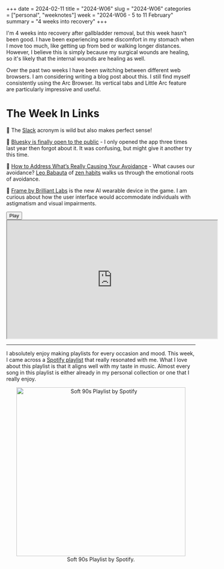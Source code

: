 +++
date = 2024-02-11
title = "2024-W06"
slug = "2024-W06"
categories = ["personal", "weeknotes"]
week = "2024-W06 - 5 to 11 February"
summary = "4 weeks into recovery"
+++

I'm 4 weeks into recovery after gallbladder removal, but this week hasn't been good. I have been experiencing some discomfort in my stomach when I move too much, like getting up from bed or walking longer distances. However, I believe this is simply because my surgical wounds are healing, so it's likely that the internal wounds are healing as well.

Over the past two weeks I have been switching between different web browsers. I am considering writing a blog post about this. I still find myself consistently using the Arc Browser. Its vertical tabs and Little Arc feature are particularly impressive and useful.

# The Week In Links

🤯 The [Slack](https://www.theverge.com/2016/9/28/13098164/slack-is-an-acronym) acronym is wild but also makes perfect sense!

🦋 [Bluesky is finally open to the public](https://www.platformer.news/bluesky-public-opening-jay-graber/?ref=krabf.com) - I only opened the app three times last year then forgot about it. It was confusing, but might give it another try this time.

💖 [How to Address What’s Really Causing Your Avoidance](https://zenhabits.net/whats-causing-your-avoidance/) - What causes our avoidance? [Leo Babauta](http://leobabauta.com/?ref=krabf.com) of [zen habits](https://zenhabits.net/about/?ref=krabf.com) walks us through the emotional roots of avoidance.

🥸 [Frame by Brilliant Labs](https://brilliant.xyz/products/frame/?ref=krabf.com) is the new AI wearable device in the game. I am curious about how the user interface would accommodate individuals with astigmatism and visual impairments.  

<lite-youtube videoid="xiR-XojPVLk" style="background-image: url(&quot;https://i.ytimg.com/vi/xiR-XojPVLk/hqdefault.jpg&quot;);" class="lyt-activated"><button type="button" class="lty-playbtn"><span class="lyt-visually-hidden">Play</span></button><iframe width="560" height="315" title="Play" allow="accelerometer; autoplay; encrypted-media; gyroscope; picture-in-picture" allowfullscreen="" src="https://www.youtube-nocookie.com/embed/xiR-XojPVLk?autoplay"></iframe></lite-youtube>

---

I absolutely enjoy making playlists for every occasion and mood. This week, I came across a [Spotify playlist](https://open.spotify.com/playlist/37i9dQZF1DX2syo5w7a1cu) that really resonated with me. What I love about this playlist is that it aligns well with my taste in music. Almost every song in this playlist is either already in my personal collection or one that I really enjoy.  

<div align="center">
   <a href="https://open.spotify.com/playlist/37i9dQZF1DX2syo5w7a1cu"><img src="/weeknotes/2024-W06/spotify-soft-90s.jpg" alt="Soft 90s Playlist by Spotify" width="450">
</a>
<figcaption>Soft 90s Playlist by Spotify.</figcaption>
</figure>
</div>